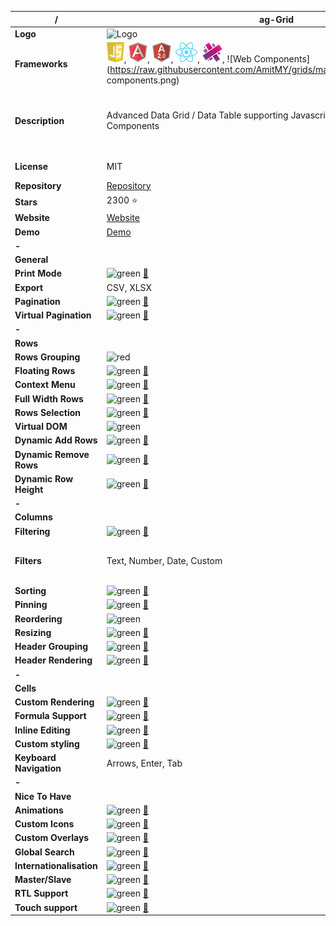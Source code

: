 |**/**|ag-Grid|ngTable|
|-----|-------|-------|
|**Logo**|![Logo](https://www.ag-grid.com/images/logo.png)|![Logo]()|
|**Frameworks**|![Javascript](https://raw.githubusercontent.com/AmitMY/grids/master/assets/frameworks/javascript.png), ![Angular1](https://raw.githubusercontent.com/AmitMY/grids/master/assets/frameworks/angular1.png), ![Angular2](https://raw.githubusercontent.com/AmitMY/grids/master/assets/frameworks/angular2.png), ![React](https://raw.githubusercontent.com/AmitMY/grids/master/assets/frameworks/react.png), ![Aurelia](https://raw.githubusercontent.com/AmitMY/grids/master/assets/frameworks/aurelia.png), ![Web Components](https://raw.githubusercontent.com/AmitMY/grids/master/assets/frameworks/web components.png)|![Angular1](https://raw.githubusercontent.com/AmitMY/grids/master/assets/frameworks/angular1.png)|
|**Description**|Advanced Data Grid / Data Table supporting Javascript / React / AngularJS / Web Components|Simple table with sorting and filtering on AngularJS|
|**License**|MIT|BSD-3-Clause|
|**Repository**|[Repository](https://github.com/ceolter/ag-grid)|[Repository](https://github.com/esvit/ng-table)|
|**Stars**|2300 :star:|2600 :star:|
|**Website**|[Website](https://www.ag-grid.com/)|[Website](http://ng-table.com/)|
|**Demo**|[Demo](https://www.ag-grid.com/example.php)|[Demo](http://ng-table.com/)|
|**-**|||
|**General**|||
|**Print Mode**|![green](http://placehold.it/23/c5f015/000000?text=+) [:book:](https://www.ag-grid.com/javascript-grid-for-print/)|![red](http://placehold.it/23/f03c15/000000?text=+)|
|**Export**|CSV, XLSX|![red](http://placehold.it/23/f03c15/000000?text=+)|
|**Pagination**|![green](http://placehold.it/23/c5f015/000000?text=+) [:book:](https://www.ag-grid.com/javascript-grid-pagination/#gsc.tab=0)|![green](http://placehold.it/23/c5f015/000000?text=+) [:book:](http://ng-table.com/#/pagination/demo-pager-basic)|
|**Virtual Pagination**|![green](http://placehold.it/23/c5f015/000000?text=+) [:book:](https://www.ag-grid.com/javascript-grid-virtual-paging/#gsc.tab=0)|![red](http://placehold.it/23/f03c15/000000?text=+)|
|**-**|||
|**Rows**|||
|**Rows Grouping**|![red](http://placehold.it/23/f03c15/000000?text=+)|![green](http://placehold.it/23/c5f015/000000?text=+) [:book:](http://ng-table.com/#/grouping/demo-grouping-basic)|
|**Floating Rows**|![green](http://placehold.it/23/c5f015/000000?text=+) [:book:](https://www.ag-grid.com/javascript-grid-floating/#gsc.tab=0)|![red](http://placehold.it/23/f03c15/000000?text=+)|
|**Context Menu**|![green](http://placehold.it/23/c5f015/000000?text=+) [:book:](https://www.ag-grid.com/javascript-grid-context-menu/#gsc.tab=0)|![red](http://placehold.it/23/f03c15/000000?text=+)|
|**Full Width Rows**|![green](http://placehold.it/23/c5f015/000000?text=+) [:book:](https://www.ag-grid.com/javascript-grid-master-detail/)|![green](http://placehold.it/23/c5f015/000000?text=+)|
|**Rows Selection**|![green](http://placehold.it/23/c5f015/000000?text=+) [:book:](https://www.ag-grid.com/javascript-grid-selection/#gsc.tab=0)|![red](http://placehold.it/23/f03c15/000000?text=+)|
|**Virtual DOM**|![green](http://placehold.it/23/c5f015/000000?text=+)|![red](http://placehold.it/23/f03c15/000000?text=+)|
|**Dynamic Add Rows**|![green](http://placehold.it/23/c5f015/000000?text=+) [:book:](https://www.ag-grid.com/javascript-grid-insert-remove/#gsc.tab=0)|![green](http://placehold.it/23/c5f015/000000?text=+)|
|**Dynamic Remove Rows**|![green](http://placehold.it/23/c5f015/000000?text=+) [:book:](https://www.ag-grid.com/javascript-grid-insert-remove/#gsc.tab=0)|![green](http://placehold.it/23/c5f015/000000?text=+)|
|**Dynamic Row Height**|![green](http://placehold.it/23/c5f015/000000?text=+) [:book:](https://www.ag-grid.com/javascript-grid-row-height/)|![green](http://placehold.it/23/c5f015/000000?text=+)|
|**-**|||
|**Columns**|||
|**Filtering**|![green](http://placehold.it/23/c5f015/000000?text=+) [:book:](https://www.ag-grid.com/javascript-grid-filtering/#gsc.tab=0)|![green](http://placehold.it/23/c5f015/000000?text=+) [:book:](http://ng-table.com/#/filtering/demo-filtering-basic)|
|**Filters**|Text, Number, Date, Custom|Text, Number, Set, Custom|
|**Sorting**|![green](http://placehold.it/23/c5f015/000000?text=+) [:book:](https://www.ag-grid.com/javascript-grid-sorting/)|![green](http://placehold.it/23/c5f015/000000?text=+) [:book:](http://ng-table.com/#/sorting/demo-sorting-basic)|
|**Pinning**|![green](http://placehold.it/23/c5f015/000000?text=+) [:book:](https://www.ag-grid.com/javascript-grid-pinning/)|![red](http://placehold.it/23/f03c15/000000?text=+)|
|**Reordering**|![green](http://placehold.it/23/c5f015/000000?text=+)|![green](http://placehold.it/23/c5f015/000000?text=+) [:book:](http://ng-table.com/#/columns/demo-reordering)|
|**Resizing**|![green](http://placehold.it/23/c5f015/000000?text=+) [:book:](https://www.ag-grid.com/javascript-grid-resizing/#gsc.tab=0)|![red](http://placehold.it/23/f03c15/000000?text=+)|
|**Header Grouping**|![green](http://placehold.it/23/c5f015/000000?text=+) [:book:](https://www.ag-grid.com/javascript-grid-grouping-headers/)|![red](http://placehold.it/23/f03c15/000000?text=+)|
|**Header Rendering**|![green](http://placehold.it/23/c5f015/000000?text=+) [:book:](https://www.ag-grid.com/javascript-grid-header-rendering/)|![red](http://placehold.it/23/f03c15/000000?text=+)|
|**-**|||
|**Cells**|||
|**Custom Rendering**|![green](http://placehold.it/23/c5f015/000000?text=+) [:book:](https://www.ag-grid.com/javascript-grid-cell-rendering/#gsc.tab=0)|![green](http://placehold.it/23/c5f015/000000?text=+) [:book:](http://ng-table.com/#/formatting/demo-cell-values)|
|**Formula Support**|![green](http://placehold.it/23/c5f015/000000?text=+) [:book:](https://www.ag-grid.com/javascript-grid-cell-expressions/#gsc.tab=0)|![red](http://placehold.it/23/f03c15/000000?text=+)|
|**Inline Editing**|![green](http://placehold.it/23/c5f015/000000?text=+) [:book:](https://www.ag-grid.com/javascript-grid-cell-editing/#gsc.tab=0)|![green](http://placehold.it/23/c5f015/000000?text=+) [:book:](http://ng-table.com/#/editing/demo-inline)|
|**Custom styling**|![green](http://placehold.it/23/c5f015/000000?text=+) [:book:](https://www.ag-grid.com/javascript-grid-cell-styling/#gsc.tab=0)|![green](http://placehold.it/23/c5f015/000000?text=+)|
|**Keyboard Navigation**|Arrows, Enter, Tab|![red](http://placehold.it/23/f03c15/000000?text=+)|
|**-**|||
|**Nice To Have**|||
|**Animations**|![green](http://placehold.it/23/c5f015/000000?text=+) [:book:](https://www.ag-grid.com/javascript-grid-animation/#gsc.tab=0)|![red](http://placehold.it/23/f03c15/000000?text=+)|
|**Custom Icons**|![green](http://placehold.it/23/c5f015/000000?text=+) [:book:](https://www.ag-grid.com/javascript-grid-icons/#gsc.tab=0)|![blue](http://placehold.it/23/1589F0/000000?text=+)|
|**Custom Overlays**|![green](http://placehold.it/23/c5f015/000000?text=+) [:book:](https://www.ag-grid.com/javascript-grid-overlays/#gsc.tab=0)|![blue](http://placehold.it/23/1589F0/000000?text=+)|
|**Global Search**|![green](http://placehold.it/23/c5f015/000000?text=+) [:book:](https://www.ag-grid.com/javascript-grid-filtering/#gsc.tab=0)|![red](http://placehold.it/23/f03c15/000000?text=+)|
|**Internationalisation**|![green](http://placehold.it/23/c5f015/000000?text=+) [:book:](https://www.ag-grid.com/javascript-grid-internationalisation/#gsc.tab=0)|![blue](http://placehold.it/23/1589F0/000000?text=+)|
|**Master/Slave**|![green](http://placehold.it/23/c5f015/000000?text=+) [:book:](https://www.ag-grid.com/javascript-grid-master-slave/#gsc.tab=0)|![red](http://placehold.it/23/f03c15/000000?text=+)|
|**RTL Support**|![green](http://placehold.it/23/c5f015/000000?text=+) [:book:](https://www.ag-grid.com/javascript-grid-rtl/)|![blue](http://placehold.it/23/1589F0/000000?text=+)|
|**Touch support**|![green](http://placehold.it/23/c5f015/000000?text=+) [:book:](https://www.ag-grid.com/javascript-grid-touch/#gsc.tab=0)|![green](http://placehold.it/23/c5f015/000000?text=+)|
